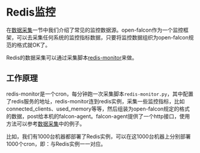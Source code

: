# Redis监控

在[数据采集](../philosophy/data-collect.md)一节中我们介绍了常见的监控数据源。open-falcon作为一个监控框架，可以去采集任何系统的监控指标数据，只要将监控数据组织为open-falcon规范的格式就OK了。

Redis的数据采集可以通过采集脚本[redis-monitor](https://github.com/iambocai/falcon-monit-scripts/tree/master/redis)来做。

## 工作原理

redis-monitor是一个cron，每分钟跑一次采集脚本```redis-monitor.py```，其中配置了redis服务的地址，redis-monitor连到redis实例，采集一些监控指标，比如connected_clients、used_memory等等，然后组装为open-falcon规定的格式的数据，post给本机的falcon-agent。falcon-agent提供了一个http接口，使用方法可以参考[数据采集](../philosophy/data-collect.md)中的例子。

比如，我们有1000台机器都部署了Redis实例，可以在这1000台机器上分别部署1000个cron，即：与Redis实例一一对应。

